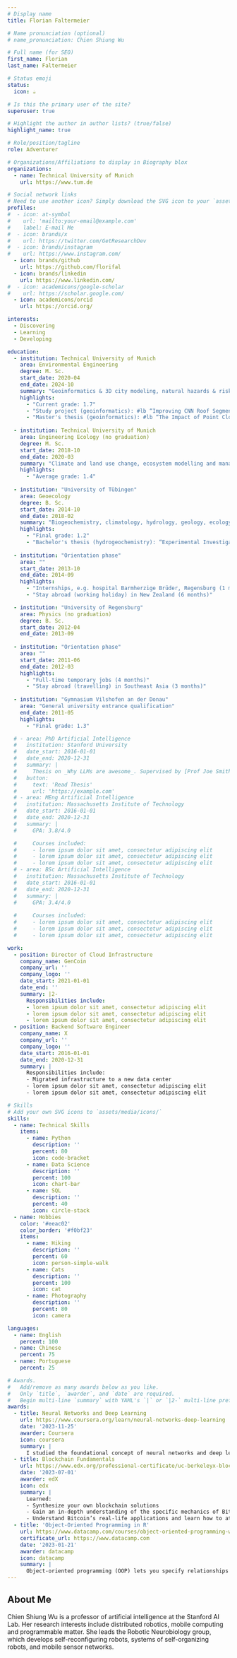 ```yaml
---
# Display name
title: Florian Faltermeier

# Name pronunciation (optional)
# name_pronunciation: Chien Shiung Wu

# Full name (for SEO)
first_name: Florian
last_name: Faltermeier

# Status emoji
status:
  icon: ☕️

# Is this the primary user of the site?
superuser: true

# Highlight the author in author lists? (true/false)
highlight_name: true

# Role/position/tagline
role: Adventurer

# Organizations/Affiliations to display in Biography blox
organizations:
  - name: Technical University of Munich
    url: https://www.tum.de

# Social network links
# Need to use another icon? Simply download the SVG icon to your `assets/media/icons/` folder.
profiles:
#  - icon: at-symbol
#    url: 'mailto:your-email@example.com'
#    label: E-mail Me
#  - icon: brands/x
#    url: https://twitter.com/GetResearchDev
#  - icon: brands/instagram
#    url: https://www.instagram.com/
  - icon: brands/github
    url: https://github.com/florifal
  - icon: brands/linkedin
    url: https://www.linkedin.com/
#  - icon: academicons/google-scholar
#    url: https://scholar.google.com/
  - icon: academicons/orcid
    url: https://orcid.org/

interests:
  - Discovering
  - Learning
  - Developing

education:
  - institution: Technical University of Munich
    area: Environmental Engineering
    degree: M. Sc.
    start_date: 2020-04
    end_date: 2024-10
    summary: "Geoinformatics & 3D city modeling, natural hazards & risk analysis, hydrology & remote sensing"
    highlights:
      - "Current grade: 1.7"
      - "Study project (geoinformatics): #lb “Improving CNN Roof Segment Detection in Aerial Imagery by Dataset Extension Using 3D City Models” (grade: 1.0)"
      - "Master's thesis (geoinformatics): #lb “The Impact of Point Cloud Density and Accuracy on the Quality of 3D Building Reconstruction” (grade: tbd)"
  
  - institution: Technical University of Munich
    area: Engineering Ecology (no graduation)
    degree: M. Sc.
    start_date: 2018-10
    end_date: 2020-03
    summary: "Climate and land use change, ecosystem modelling and management"
    highlights:
      - "Average grade: 1.4"
  
  - institution: "University of Tübingen"
    area: Geoecology
    degree: B. Sc.
    start_date: 2014-10
    end_date: 2018-02
    summary: "Biogeochemistry, climatology, hydrology, geology, ecology, environmental systems analysis and modelling"
    highlights:
      - "Final grade: 1.2"
      - "Bachelor's thesis (hydrogeochemistry): “Experimental Investigation of Stream-Groundwater Interaction Using Salt Tracer Tests” (grade: 1.0)"
  
  - institution: "Orientation phase"
    area: ""
    start_date: 2013-10
    end_date: 2014-09
    highlights:
      - "Internships, e.g. hospital Barmherzige Brüder, Regensburg (1 month)"
      - "Stay abroad (working holiday) in New Zealand (6 months)"

  - institution: "University of Regensburg"
    area: Physics (no graduation)
    degree: B. Sc.
    start_date: 2012-04
    end_date: 2013-09
  
  - institution: "Orientation phase"
    area: ""
    start_date: 2011-06
    end_date: 2012-03
    highlights:
      - "Full-time temporary jobs (4 months)"
      - "Stay abroad (travelling) in Southeast Asia (3 months)"
  
  - institution: "Gymnasium Vilshofen an der Donau"
    area: "General university entrance qualification"
    end_date: 2011-05
    highlights:
      - "Final grade: 1.3"

  # - area: PhD Artificial Intelligence
  #   institution: Stanford University
  #   date_start: 2016-01-01
  #   date_end: 2020-12-31
  #   summary: |
  #     Thesis on _Why LLMs are awesome_. Supervised by [Prof Joe Smith](https://example.com). Presented papers at 5 IEEE conferences with the contributions being published in 2 Springer journals.
  #   button:
  #     text: 'Read Thesis'
  #     url: 'https://example.com'
  # - area: MEng Artificial Intelligence
  #   institution: Massachusetts Institute of Technology
  #   date_start: 2016-01-01
  #   date_end: 2020-12-31
  #   summary: |
  #     GPA: 3.8/4.0

  #     Courses included:
  #     - lorem ipsum dolor sit amet, consectetur adipiscing elit
  #     - lorem ipsum dolor sit amet, consectetur adipiscing elit
  #     - lorem ipsum dolor sit amet, consectetur adipiscing elit
  # - area: BSc Artificial Intelligence
  #   institution: Massachusetts Institute of Technology
  #   date_start: 2016-01-01
  #   date_end: 2020-12-31
  #   summary: |
  #     GPA: 3.4/4.0
      
  #     Courses included:
  #     - lorem ipsum dolor sit amet, consectetur adipiscing elit
  #     - lorem ipsum dolor sit amet, consectetur adipiscing elit
  #     - lorem ipsum dolor sit amet, consectetur adipiscing elit

work:
  - position: Director of Cloud Infrastructure
    company_name: GenCoin
    company_url: ''
    company_logo: ''
    date_start: 2021-01-01
    date_end: ''
    summary: |2-
      Responsibilities include:
      - lorem ipsum dolor sit amet, consectetur adipiscing elit
      - lorem ipsum dolor sit amet, consectetur adipiscing elit
      - lorem ipsum dolor sit amet, consectetur adipiscing elit
  - position: Backend Software Engineer
    company_name: X
    company_url: ''
    company_logo: ''
    date_start: 2016-01-01
    date_end: 2020-12-31
    summary: |
      Responsibilities include:
      - Migrated infrastructure to a new data center
      - lorem ipsum dolor sit amet, consectetur adipiscing elit
      - lorem ipsum dolor sit amet, consectetur adipiscing elit

# Skills
# Add your own SVG icons to `assets/media/icons/`
skills:
  - name: Technical Skills
    items:
      - name: Python
        description: ''
        percent: 80
        icon: code-bracket
      - name: Data Science
        description: ''
        percent: 100
        icon: chart-bar
      - name: SQL
        description: ''
        percent: 40
        icon: circle-stack
  - name: Hobbies
    color: '#eeac02'
    color_border: '#f0bf23'
    items:
      - name: Hiking
        description: ''
        percent: 60
        icon: person-simple-walk
      - name: Cats
        description: ''
        percent: 100
        icon: cat
      - name: Photography
        description: ''
        percent: 80
        icon: camera

languages:
  - name: English
    percent: 100
  - name: Chinese
    percent: 75
  - name: Portuguese
    percent: 25

# Awards.
#   Add/remove as many awards below as you like.
#   Only `title`, `awarder`, and `date` are required.
#   Begin multi-line `summary` with YAML's `|` or `|2-` multi-line prefix and indent 2 spaces below.
awards:
  - title: Neural Networks and Deep Learning
    url: https://www.coursera.org/learn/neural-networks-deep-learning
    date: '2023-11-25'
    awarder: Coursera
    icon: coursera
    summary: |
      I studied the foundational concept of neural networks and deep learning. By the end, I was familiar with the significant technological trends driving the rise of deep learning; build, train, and apply fully connected deep neural networks; implement efficient (vectorized) neural networks; identify key parameters in a neural network’s architecture; and apply deep learning to your own applications.
  - title: Blockchain Fundamentals
    url: https://www.edx.org/professional-certificate/uc-berkeleyx-blockchain-fundamentals
    date: '2023-07-01'
    awarder: edX
    icon: edx
    summary: |
      Learned:
      - Synthesize your own blockchain solutions
      - Gain an in-depth understanding of the specific mechanics of Bitcoin
      - Understand Bitcoin’s real-life applications and learn how to attack and destroy Bitcoin, Ethereum, smart contracts and Dapps, and alternatives to Bitcoin’s Proof-of-Work consensus algorithm
  - title: 'Object-Oriented Programming in R'
    url: https://www.datacamp.com/courses/object-oriented-programming-with-s3-and-r6-in-r
    certificate_url: https://www.datacamp.com
    date: '2023-01-21'
    awarder: datacamp
    icon: datacamp
    summary: |
      Object-oriented programming (OOP) lets you specify relationships between functions and the objects that they can act on, helping you manage complexity in your code. This is an intermediate level course, providing an introduction to OOP, using the S3 and R6 systems. S3 is a great day-to-day R programming tool that simplifies some of the functions that you write. R6 is especially useful for industry-specific analyses, working with web APIs, and building GUIs.
---
```


## About Me

Chien Shiung Wu is a professor of artificial intelligence at the Stanford AI Lab. Her research interests include distributed robotics, mobile computing and programmable matter. She leads the Robotic Neurobiology group, which develops self-reconfiguring robots, systems of self-organizing robots, and mobile sensor networks.
